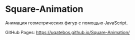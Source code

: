 # Square-Animation
Анимация геометрических фигур с помощью JavaScript.

GitHub Pages: https://uqatebos.github.io/Square-Animation/
